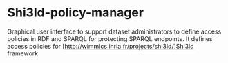 Shi3ld-policy-manager
=====================

Graphical user interface to support dataset administrators to define access policies in RDF and SPARQL for protecting SPARQL endpoints. It defines access policies for [http://wimmics.inria.fr/projects/shi3ld/]Shi3ld framework

